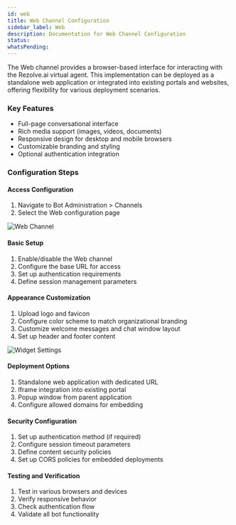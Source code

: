```yaml
---
id: web
title: Web Channel Configuration
sidebar_label: Web
description: Documentation for Web Channel Configuration
status: 
whatsPending: 
--- 
```


The Web channel provides a browser-based interface for interacting with the Rezolve.ai virtual agent. This implementation can be deployed as a standalone web application or integrated into existing portals and websites, offering flexibility for various deployment scenarios.

### Key Features
- Full-page conversational interface
- Rich media support (images, videos, documents)
- Responsive design for desktop and mobile browsers
- Customizable branding and styling
- Optional authentication integration

### Configuration Steps

#### Access Configuration
1. Navigate to Bot Administration > Channels
2. Select the Web configuration page


![Web Channel](/img/administration/web_channel.png)

#### Basic Setup
1. Enable/disable the Web channel
2. Configure the base URL for access
3. Set up authentication requirements
4. Define session management parameters

#### Appearance Customization
1. Upload logo and favicon
2. Configure color scheme to match organizational branding
3. Customize welcome messages and chat window layout
4. Set up header and footer content


![Widget Settings](/img/administration/widget_settings.png)

#### Deployment Options
1. Standalone web application with dedicated URL
2. Iframe integration into existing portal
3. Popup window from parent application
4. Configure allowed domains for embedding

#### Security Configuration
1. Set up authentication method (if required)
2. Configure session timeout parameters
3. Define content security policies
4. Set up CORS policies for embedded deployments

#### Testing and Verification
1. Test in various browsers and devices
2. Verify responsive behavior
3. Check authentication flow
4. Validate all bot functionality